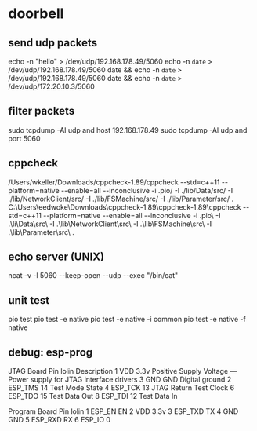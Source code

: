 # doorbell
 
## send udp packets
echo -n "hello" > /dev/udp/192.168.178.49/5060
echo -n `date` > /dev/udp/192.168.178.49/5060
date && echo -n `date` > /dev/udp/192.168.178.49/5060
date && echo -n `date` > /dev/udp/172.20.10.3/5060

## filter packets
sudo tcpdump  -Al udp and host 192.168.178.49
sudo tcpdump  -Al udp and port 5060

## cppcheck
/Users/wkeller/Downloads/cppcheck-1.89/cppcheck --std=c++11 --platform=native --enable=all --inconclusive -i .pio/ -I ./lib/Data/src/ -I ./lib/NetworkClient/src/ -I ./lib/FSMachine/src/ -I ./lib/Parameter/src/ .
C:\Users\eedwoke\Downloads\cppcheck-1.89\cppcheck-1.89\cppcheck --std=c++11 --platform=native --enable=all --inconclusive -i .pio\ -I .\li\Data\src\ -I .\lib\NetworkClient\src\ -I .\lib\FSMachine\src\ -I .\lib\Parameter\src\ .

## echo server (UNIX)
ncat -v -l 5060 --keep-open --udp --exec "/bin/cat"

## unit test
pio test
pio test -e native
pio test -e native -i common
pio test -e native -f native

## debug: esp-prog
JTAG    Board Pin	lolin    Description
1       VDD         3.3v     Positive Supply Voltage — Power supply for JTAG interface drivers
3       GND         GND      Digital ground
2       ESP_TMS     14       Test Mode State
4       ESP_TCK     13       JTAG Return Test Clock
6       ESP_TDO     15       Test Data Out
8       ESP_TDI     12       Test Data In

Program Board Pin   lolin
1       ESP_EN      EN
2       VDD         3.3v
3       ESP_TXD     TX
4       GND         GND
5       ESP_RXD     RX
6       ESP_IO      0
